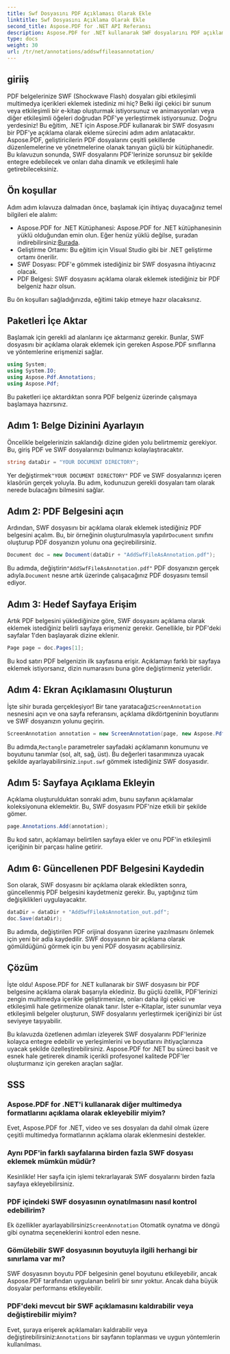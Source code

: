 ```yaml
---
title: Swf Dosyasını PDF Açıklaması Olarak Ekle
linktitle: Swf Dosyasını Açıklama Olarak Ekle
second_title: Aspose.PDF for .NET API Referansı
description: Aspose.PDF for .NET kullanarak SWF dosyalarını PDF açıklamaları olarak nasıl ekleyeceğinizi öğrenin. Bu ayrıntılı eğitimle PDF'lerinizi etkileşimli multimedya içeriklerle geliştirin.
type: docs
weight: 30
url: /tr/net/annotations/addswffileasannotation/
---
```

## giriiş

PDF belgelerinize SWF (Shockwave Flash) dosyaları gibi etkileşimli multimedya içerikleri eklemek istediniz mi hiç? Belki ilgi çekici bir sunum veya etkileşimli bir e-kitap oluşturmak istiyorsunuz ve animasyonları veya diğer etkileşimli öğeleri doğrudan PDF'ye yerleştirmek istiyorsunuz. Doğru yerdesiniz! Bu eğitim, .NET için Aspose.PDF kullanarak bir SWF dosyasını bir PDF'ye açıklama olarak ekleme sürecini adım adım anlatacaktır. Aspose.PDF, geliştiricilerin PDF dosyalarını çeşitli şekillerde düzenlemelerine ve yönetmelerine olanak tanıyan güçlü bir kütüphanedir. Bu kılavuzun sonunda, SWF dosyalarını PDF'lerinize sorunsuz bir şekilde entegre edebilecek ve onları daha dinamik ve etkileşimli hale getirebileceksiniz.

## Ön koşullar

Adım adım kılavuza dalmadan önce, başlamak için ihtiyaç duyacağınız temel bilgileri ele alalım:

- Aspose.PDF for .NET Kütüphanesi: Aspose.PDF for .NET kütüphanesinin yüklü olduğundan emin olun. Eğer henüz yüklü değilse, şuradan indirebilirsiniz:[Burada](https://releases.aspose.com/pdf/net/).
- Geliştirme Ortamı: Bu eğitim için Visual Studio gibi bir .NET geliştirme ortamı önerilir.
- SWF Dosyası: PDF'e gömmek istediğiniz bir SWF dosyasına ihtiyacınız olacak.
- PDF Belgesi: SWF dosyasını açıklama olarak eklemek istediğiniz bir PDF belgeniz hazır olsun.

Bu ön koşulları sağladığınızda, eğitimi takip etmeye hazır olacaksınız.

## Paketleri İçe Aktar

Başlamak için gerekli ad alanlarını içe aktarmanız gerekir. Bunlar, SWF dosyasını bir açıklama olarak eklemek için gereken Aspose.PDF sınıflarına ve yöntemlerine erişmenizi sağlar.

```csharp
using System;
using System.IO;
using Aspose.Pdf.Annotations;
using Aspose.Pdf;
```

Bu paketleri içe aktardıktan sonra PDF belgeniz üzerinde çalışmaya başlamaya hazırsınız.

## Adım 1: Belge Dizinini Ayarlayın

Öncelikle belgelerinizin saklandığı dizine giden yolu belirtmemiz gerekiyor. Bu, giriş PDF ve SWF dosyalarınızı bulmanızı kolaylaştıracaktır.

```csharp
string dataDir = "YOUR DOCUMENT DIRECTORY";
```

 Yer değiştirmek`"YOUR DOCUMENT DIRECTORY"` PDF ve SWF dosyalarınızı içeren klasörün gerçek yoluyla. Bu adım, kodunuzun gerekli dosyaları tam olarak nerede bulacağını bilmesini sağlar.

## Adım 2: PDF Belgesini açın

 Ardından, SWF dosyasını bir açıklama olarak eklemek istediğiniz PDF belgesini açalım. Bu, bir örneğinin oluşturulmasıyla yapılır`Document` sınıfını oluşturup PDF dosyanızın yolunu ona geçirebilirsiniz.

```csharp
Document doc = new Document(dataDir + "AddSwfFileAsAnnotation.pdf");
```

 Bu adımda, değiştirin`"AddSwfFileAsAnnotation.pdf"` PDF dosyanızın gerçek adıyla.`Document` nesne artık üzerinde çalışacağınız PDF dosyasını temsil ediyor.

## Adım 3: Hedef Sayfaya Erişim

Artık PDF belgesini yüklediğinize göre, SWF dosyasını açıklama olarak eklemek istediğiniz belirli sayfaya erişmeniz gerekir. Genellikle, bir PDF'deki sayfalar 1'den başlayarak dizine eklenir.

```csharp
Page page = doc.Pages[1];
```

Bu kod satırı PDF belgenizin ilk sayfasına erişir. Açıklamayı farklı bir sayfaya eklemek istiyorsanız, dizin numarasını buna göre değiştirmeniz yeterlidir.

## Adım 4: Ekran Açıklamasını Oluşturun

 İşte sihir burada gerçekleşiyor! Bir tane yaratacağız`ScreenAnnotation` nesnesini açın ve ona sayfa referansını, açıklama dikdörtgeninin boyutlarını ve SWF dosyanızın yolunu geçirin.

```csharp
ScreenAnnotation annotation = new ScreenAnnotation(page, new Aspose.Pdf.Rectangle(0, 400, 600, 700), dataDir + "input.swf");
```

 Bu adımda,`Rectangle` parametreler sayfadaki açıklamanın konumunu ve boyutunu tanımlar (sol, alt, sağ, üst). Bu değerleri tasarımınıza uyacak şekilde ayarlayabilirsiniz.`input.swf` gömmek istediğiniz SWF dosyasıdır.

## Adım 5: Sayfaya Açıklama Ekleyin

Açıklama oluşturulduktan sonraki adım, bunu sayfanın açıklamalar koleksiyonuna eklemektir. Bu, SWF dosyasını PDF'nize etkili bir şekilde gömer.

```csharp
page.Annotations.Add(annotation);
```

Bu kod satırı, açıklamayı belirtilen sayfaya ekler ve onu PDF'in etkileşimli içeriğinin bir parçası haline getirir.

## Adım 6: Güncellenen PDF Belgesini Kaydedin

Son olarak, SWF dosyasını bir açıklama olarak ekledikten sonra, güncellenmiş PDF belgesini kaydetmeniz gerekir. Bu, yaptığınız tüm değişiklikleri uygulayacaktır.

```csharp
dataDir = dataDir + "AddSwfFileAsAnnotation_out.pdf";
doc.Save(dataDir);
```

Bu adımda, değiştirilen PDF orijinal dosyanın üzerine yazılmasını önlemek için yeni bir adla kaydedilir. SWF dosyasının bir açıklama olarak gömüldüğünü görmek için bu yeni PDF dosyasını açabilirsiniz.

## Çözüm

İşte oldu! Aspose.PDF for .NET kullanarak bir SWF dosyasını bir PDF belgesine açıklama olarak başarıyla eklediniz. Bu güçlü özellik, PDF'lerinizi zengin multimedya içerikle geliştirmenize, onları daha ilgi çekici ve etkileşimli hale getirmenize olanak tanır. İster e-Kitaplar, ister sunumlar veya etkileşimli belgeler oluşturun, SWF dosyalarını yerleştirmek içeriğinizi bir üst seviyeye taşıyabilir.

Bu kılavuzda özetlenen adımları izleyerek SWF dosyalarını PDF'lerinize kolayca entegre edebilir ve yerleşimlerini ve boyutlarını ihtiyaçlarınıza uyacak şekilde özelleştirebilirsiniz. Aspose.PDF for .NET bu süreci basit ve esnek hale getirerek dinamik içerikli profesyonel kalitede PDF'ler oluşturmanız için gereken araçları sağlar.

## SSS

### Aspose.PDF for .NET'i kullanarak diğer multimedya formatlarını açıklama olarak ekleyebilir miyim?
Evet, Aspose.PDF for .NET, video ve ses dosyaları da dahil olmak üzere çeşitli multimedya formatlarının açıklama olarak eklenmesini destekler.

### Aynı PDF'in farklı sayfalarına birden fazla SWF dosyası eklemek mümkün müdür?
Kesinlikle! Her sayfa için işlemi tekrarlayarak SWF dosyalarını birden fazla sayfaya ekleyebilirsiniz.

### PDF içindeki SWF dosyasının oynatılmasını nasıl kontrol edebilirim?
 Ek özellikler ayarlayabilirsiniz`ScreenAnnotation` Otomatik oynatma ve döngü gibi oynatma seçeneklerini kontrol eden nesne.

### Gömülebilir SWF dosyasının boyutuyla ilgili herhangi bir sınırlama var mı?
SWF dosyasının boyutu PDF belgesinin genel boyutunu etkileyebilir, ancak Aspose.PDF tarafından uygulanan belirli bir sınır yoktur. Ancak daha büyük dosyalar performansı etkileyebilir.

### PDF'deki mevcut bir SWF açıklamasını kaldırabilir veya değiştirebilir miyim?
 Evet, şuraya erişerek açıklamaları kaldırabilir veya değiştirebilirsiniz:`Annotations` bir sayfanın toplanması ve uygun yöntemlerin kullanılması.